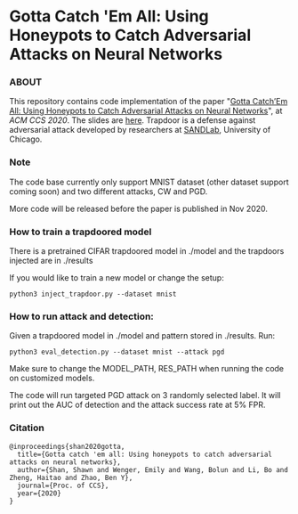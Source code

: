 # Gotta Catch 'Em All: Using Honeypots to Catch Adversarial Attacks on Neural Networks
### ABOUT

This repository contains code implementation of the paper "[Gotta Catch’Em All: Using Honeypots to Catch Adversarial Attacks on Neural Networks](https://www.shawnshan.com/files/publication/trapdoor.pdf)", at *ACM CCS 2020*. The slides are [here](https://www.shawnshan.com/publication/backdoor-sp19-slides.pdf). 
Trapdoor is a defense against adversarial attack developed by researchers at [SANDLab](https://sandlab.cs.uchicago.edu/), University of Chicago.  

### Note
The code base currently only support MNIST dataset (other dataset support coming soon) and two different attacks, CW and PGD. 

More code will be released before the paper is published in Nov 2020. 

### How to train a trapdoored model

There is a pretrained CIFAR trapdoored model in ./model and the trapdoors injected are in ./results

If you would like to train a new model or change the setup: 

`python3 inject_trapdoor.py --dataset mnist`

### How to run attack and detection: 

Given a trapdoored model in ./model and pattern stored in ./results. Run: 

`python3 eval_detection.py --dataset mnist --attack pgd`

Make sure to change the MODEL_PATH, RES_PATH when running the code on customized models. 

The code will run targeted PGD attack on 3 randomly selected label. It will print out the AUC of detection and the attack success rate at 5% FPR. 

### Citation
```
@inproceedings{shan2020gotta,
  title={Gotta catch 'em all: Using honeypots to catch adversarial attacks on neural networks},
  author={Shan, Shawn and Wenger, Emily and Wang, Bolun and Li, Bo and Zheng, Haitao and Zhao, Ben Y},
  journal={Proc. of CCS},
  year={2020}
}
```
